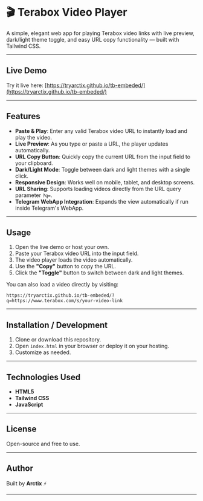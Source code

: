 # 🎬 Terabox Video Player

A simple, elegant web app for playing Terabox video links with live preview, dark/light theme toggle, and easy URL copy functionality — built with Tailwind CSS.

---

## Live Demo

Try it live here:
[https://tryarctix.github.io/tb-embeded/](https://tryarctix.github.io/tb-embeded/)

---

## Features

* **Paste & Play**: Enter any valid Terabox video URL to instantly load and play the video.
* **Live Preview**: As you type or paste a URL, the player updates automatically.
* **URL Copy Button**: Quickly copy the current URL from the input field to your clipboard.
* **Dark/Light Mode**: Toggle between dark and light themes with a single click.
* **Responsive Design**: Works well on mobile, tablet, and desktop screens.
* **URL Sharing**: Supports loading videos directly from the URL query parameter `?q=`.
* **Telegram WebApp Integration**: Expands the view automatically if run inside Telegram's WebApp.

---

## Usage

1. Open the live demo or host your own.
2. Paste your Terabox video URL into the input field.
3. The video player loads the video automatically.
4. Use the **"Copy"** button to copy the URL.
5. Click the **"Toggle"** button to switch between dark and light themes.

You can also load a video directly by visiting:

```
https://tryarctix.github.io/tb-embeded/?q=https://www.terabox.com/s/your-video-link
```

---

## Installation / Development

1. Clone or download this repository.
2. Open `index.html` in your browser or deploy it on your hosting.
3. Customize as needed.

---

## Technologies Used

* **HTML5**
* **Tailwind CSS**
* **JavaScript**

---

## License

Open-source and free to use.

---

## Author

Built by **Arctix** ⚡

---
